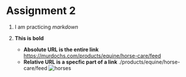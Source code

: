# **Assignment 2**

 1. I am practicing *markdown*
 2. **This is bold**

    - **Absolute URL is the entire link**
      https://murdochs.com/products/equine/horse-care/feed
    - **Relative URL is a specfic part of a link**
      ./products/equine/horse-care/feed 
![horses](https://github.com/josieschumann7/WebDesignHomework/assets/157330534/73641784-bb77-4102-8703-d5ac16239ed2)
